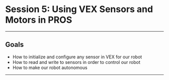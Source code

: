 # **Session 5: Using VEX Sensors and Motors in PROS**

---

## Goals

* How to initialize and configure any sensor in VEX for our robot
* How to read and write to sensors in order to control our robot
* How to make our robot autonomous

---
